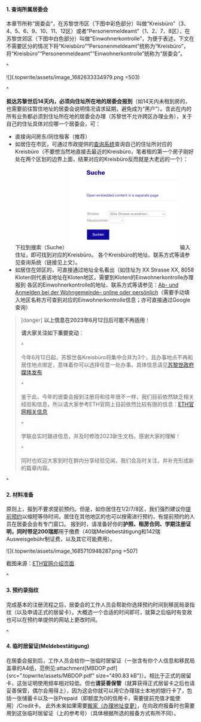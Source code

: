 #### **1. 查询所属居委会**

本章节所称“居委会”，在苏黎世市区（下图中彩色部分）叫做“Kreisbüro”（3、4、5、6、9、10、11、12区）或者“Personenmeldeamt”（1、2、7、8区），在苏黎世郊区（下图中白色部分）叫做“Einwohnerkontrolle”，为便于表述，下文在不需要区分的情况下将“Kreisbüro”“Personenmeldeamt”统称为“Kreisbüro”，将“Kreisbüro”“Personenmeldeamt”“Einwohnerkontrolle”统称为“居委会”。

^

![](.topwrite/assets/image_1682633334979.png =503)

^

**抵达苏黎世后14天内，必须向住址所在地的居委会报到**（如14天内未租到房的，也需要前往暂住地址的居委会说明情况请求延期，避免成为“黑户”）。含此在内的所有业务都必须到住址所在地的居委会办理（苏黎世不允许跨区办理业务），关于自己的住址具体对应哪一个居委会，可：

* 直接询问房东/同住租客（推荐）
* 如居住在市区，可通过市政提供的[查询系统](https://www.stadt-zuerich.ch/prd/en/index/bevoelkerungsamt/Contact_Information_and_Opening_Hours/district_office_kreisbuero.html)查询自己的住址所对应的Kreisbüro（不要想当然地直接去最近的Kreisbüro，笔者租的第一个房子刚好处在两个区划的边界上面，结果对应的Kreisbüro反而就是大老远的一个）：
  下拉到搜索（Suche）
  ![](.topwrite/assets/image_1680724342187.png)
  输入住址，即可找到对应的Kreisbüro。
  各个Kreisbüro的地址、联系方式等请参见查询系统（链接见上文）。
* 如居住在郊区的，可直接通过地址全名看出（如住址为 XX Strasse XX, 8058 Kloten则代表该地址在Kloten地区，需要到Kloten的Einwohnerkontrolle办理报到
  各区的Einwohnerkontrolle的地址、联系方式等请参见：[Ab- und Anmelden bei der Wohngemeinde– online oder persönlich](https://www.ch.ch/de/wohnen/umzug/ab-und-anmelden-bei-der-wohngemeinde/#bei-der-neuen-gemeinde-anmelden)（需要手动填入地区名称方可查到对应的Einwohnerkontrolle信息；亦可直接通过Google查询）

> [danger] **以上信息在2023年6月12日后可能不再适用**！
>
> **请大家关注如下重要变动**：
>
> ^
>
> 今年6月12日起，苏黎世各Kreisbüro将集中合并为3个，且办事地点不再和居住地点绑定，意味着你可以选择任意一处办事。具体信息请见[苏黎世政府媒体发布](https://www.stadt-zuerich.ch/prd/de/index/ueber_das_departement/medien/medienmitteilungen/2023/maerz/230314a.html)
>
> ^
>
> 鉴于此，今年的居委会报到注册将和往年很不一样，我们目前依然缺乏相关经验和信息，所以请大家参考ETH官网上目前依然比较有限的信息：[ETH官网相关信息](https://ethz.ch/de/studium/international/nach-ankunft/aufenthaltsbewilligung.html#par_textimage_48578403)
>
> ^
>
> 学联会实时跟进信息，并及时修改2023新生文档，感谢大家的理解！
>
> ^
>
> 同时也欢迎大家到时在群内分享经验见闻，我们会及时关注，并补充形成新的篇章内容。

^

#### **2. 材料准备**

原则上，报到不要求提前预约。但是，如你居住在1/2/7/8区，我们强烈建议你[提前预约](https://www.stadt-zuerich.ch/prd/de/index/bevoelkerungsamt/kontakt-oeffnungszeiten/kontakte-und-oeffnungszeiten-pma/terminvereinbarung.html)以缩短等待时间，居住在其他地区的也可以按需进行预约，有提前预约的人员在居委会会有专门窗口。
报到时，请准备好你的**护照、租房合同、学期注册证明，同时带足200瑞郎**用于缴费（40瑞Meldebestätigung和142瑞Ausweisgebühr制证费，以及其它可能费用）。

![](.topwrite/assets/image_1685710948287.png =507)

截图来源：[ETH官网介绍页面](https://ethz.ch/de/studium/international/nach-ankunft/aufenthaltsbewilligung.html)

^

#### **3**. **预约录指纹**

完成基本的注册流程之后，居委会的工作人员会帮助你选择预约时间到移民局录指纹（以及申请正式的居留卡）。大概选一个合适的时间即可，就算之后临时有变故也可以在预约单提供的网站上更改时间。

^

#### **4**. **临时居留证(Meldebestätigung**)

在居委会报到后，工作人员会给你一张临时居留证（一张含有你个人信息和移民局盖章的A4纸，范例见:attachment[MBDOP.pdf]{src=".topwrite/assets/MBDOP.pdf" size="490.83 kB"}）。相比于正式的居留卡，这张证明使用频率相对较低。但也**请妥善保管**（就算获得正式居留卡之后也请妥善保管，偶尔会用得上），因为这会你就可以用它办理瑞士本地的银行卡了，包括一张储蓄卡以及一张Prepaid（即额度为0的信用卡，需要提前充值才能使用）/Credit卡。
此外未来如果需要[搬家（办理地址变更）](https://www.stadt-zuerich.ch/prd/de/index/bevoelkerungsamt/umziehenmelden/umzug.html)，在向政府报备时也需要用到这张临时居留证（上的参考号）（具体根据所选的报备方式有所不同）。

